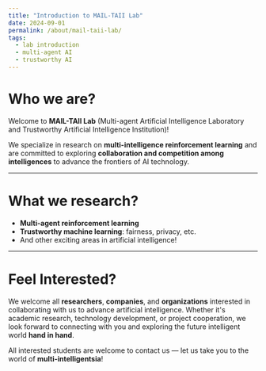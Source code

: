```yaml
---
title: "Introduction to MAIL-TAII Lab"
date: 2024-09-01
permalink: /about/mail-taii-lab/
tags:
  - lab introduction
  - multi-agent AI
  - trustworthy AI
---
```


# Who we are?

Welcome to **MAIL-TAII Lab** (Multi-agent Artificial Intelligence Laboratory and Trustworthy Artificial Intelligence Institution)! 

We specialize in research on **multi-intelligence reinforcement learning** and are committed to exploring **collaboration and competition among intelligences** to advance the frontiers of AI technology.

---

# What we research?

- **Multi-agent reinforcement learning**
- **Trustworthy machine learning**: fairness, privacy, etc.
- And other exciting areas in artificial intelligence!

---

# Feel Interested?

We welcome all **researchers**, **companies**, and **organizations** interested in collaborating with us to advance artificial intelligence. Whether it's academic research, technology development, or project cooperation, we look forward to connecting with you and exploring the future intelligent world **hand in hand**.

All interested students are welcome to contact us — let us take you to the world of **multi-intelligentsia**!
